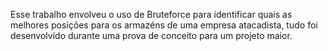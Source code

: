 Esse trabalho envolveu o uso de Bruteforce para identificar quais as melhores posições para os armazéns de uma empresa atacadista, tudo foi desenvolvido durante
uma prova de conceito para um projeto maior.
